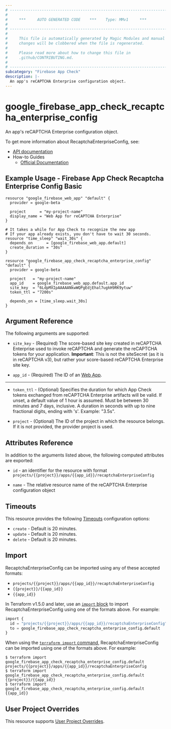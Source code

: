 ```yaml
---
# ----------------------------------------------------------------------------
#
#     ***     AUTO GENERATED CODE    ***    Type: MMv1     ***
#
# ----------------------------------------------------------------------------
#
#     This file is automatically generated by Magic Modules and manual
#     changes will be clobbered when the file is regenerated.
#
#     Please read more about how to change this file in
#     .github/CONTRIBUTING.md.
#
# ----------------------------------------------------------------------------
subcategory: "Firebase App Check"
description: |-
  An app's reCAPTCHA Enterprise configuration object.
---
```


# google\_firebase\_app\_check\_recaptcha\_enterprise\_config

An app's reCAPTCHA Enterprise configuration object.


To get more information about RecaptchaEnterpriseConfig, see:

* [API documentation](https://firebase.google.com/docs/reference/appcheck/rest/v1/projects.apps.recaptchaEnterpriseConfig)
* How-to Guides
    * [Official Documentation](https://firebase.google.com/docs/app-check)

## Example Usage - Firebase App Check Recaptcha Enterprise Config Basic


```hcl
resource "google_firebase_web_app" "default" {
  provider = google-beta

  project      = "my-project-name"
  display_name = "Web App for reCAPTCHA Enterprise"
}

# It takes a while for App Check to recognize the new app
# If your app already exists, you don't have to wait 30 seconds.
resource "time_sleep" "wait_30s" {
  depends_on      = [google_firebase_web_app.default]
  create_duration = "30s"
}

resource "google_firebase_app_check_recaptcha_enterprise_config" "default" {
  provider = google-beta

  project   = "my-project-name"
  app_id    = google_firebase_web_app.default.app_id
  site_key  = "6LdpMXIpAAAAANkwWQPgEdjEhal7ugkH9RK9ytuw"
  token_ttl = "7200s"

  depends_on = [time_sleep.wait_30s]
}
```

## Argument Reference

The following arguments are supported:


* `site_key` -
  (Required)
  The score-based site key created in reCAPTCHA Enterprise used to invoke reCAPTCHA and generate the reCAPTCHA tokens for your application.
  **Important**: This is not the siteSecret (as it is in reCAPTCHA v3), but rather your score-based reCAPTCHA Enterprise site key.

* `app_id` -
  (Required)
  The ID of an
  [Web App](https://firebase.google.com/docs/reference/firebase-management/rest/v1beta1/projects.webApps#WebApp.FIELDS.app_id).


- - -


* `token_ttl` -
  (Optional)
  Specifies the duration for which App Check tokens exchanged from reCAPTCHA Enterprise artifacts will be valid.
  If unset, a default value of 1 hour is assumed. Must be between 30 minutes and 7 days, inclusive.
  A duration in seconds with up to nine fractional digits, ending with 's'. Example: "3.5s".

* `project` - (Optional) The ID of the project in which the resource belongs.
    If it is not provided, the provider project is used.


## Attributes Reference

In addition to the arguments listed above, the following computed attributes are exported:

* `id` - an identifier for the resource with format `projects/{{project}}/apps/{{app_id}}/recaptchaEnterpriseConfig`

* `name` -
  The relative resource name of the reCAPTCHA Enterprise configuration object


## Timeouts

This resource provides the following
[Timeouts](https://developer.hashicorp.com/terraform/plugin/sdkv2/resources/retries-and-customizable-timeouts) configuration options:

- `create` - Default is 20 minutes.
- `update` - Default is 20 minutes.
- `delete` - Default is 20 minutes.

## Import


RecaptchaEnterpriseConfig can be imported using any of these accepted formats:

* `projects/{{project}}/apps/{{app_id}}/recaptchaEnterpriseConfig`
* `{{project}}/{{app_id}}`
* `{{app_id}}`


In Terraform v1.5.0 and later, use an [`import` block](https://developer.hashicorp.com/terraform/language/import) to import RecaptchaEnterpriseConfig using one of the formats above. For example:

```tf
import {
  id = "projects/{{project}}/apps/{{app_id}}/recaptchaEnterpriseConfig"
  to = google_firebase_app_check_recaptcha_enterprise_config.default
}
```

When using the [`terraform import` command](https://developer.hashicorp.com/terraform/cli/commands/import), RecaptchaEnterpriseConfig can be imported using one of the formats above. For example:

```
$ terraform import google_firebase_app_check_recaptcha_enterprise_config.default projects/{{project}}/apps/{{app_id}}/recaptchaEnterpriseConfig
$ terraform import google_firebase_app_check_recaptcha_enterprise_config.default {{project}}/{{app_id}}
$ terraform import google_firebase_app_check_recaptcha_enterprise_config.default {{app_id}}
```

## User Project Overrides

This resource supports [User Project Overrides](https://registry.terraform.io/providers/hashicorp/google/latest/docs/guides/provider_reference#user_project_override).
